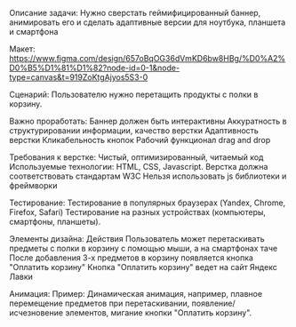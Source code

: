 Описание задачи:
Нужно сверстать геймифицированный баннер, анимировать 
его и сделать адаптивные версии для ноутбука, планшета и 
смартфона

Макет: https://www.figma.com/design/657oBqOG36dVmKD6bw8HBg/%D0%A2%D0%B5%D1%81%D1%82?node-id=0-1&node-type=canvas&t=919ZoKtgAjyos5S3-0

Сценарий: 
Пользователю нужно перетащить продукты с полки в корзину.

Важно проработать:
Баннер должен быть интерактивны
Аккуратность в структурировании информации, качество 
верстки
Адаптивность верстки
Кликабельность кнопок
Рабочий функционал drag and drop

 Требования к верстке:
 Чистый, оптимизированный, читаемый код
 Используемые технологии: HTML, CSS, Javascript.
 Верстка должна соответствовать стандартам W3C
 Нельзя использовать js библиотеки и фреймворки

Тестирование:
Тестирование в популярных браузерах (Yandex, Chrome, 
Firefox, Safari)
Тестирование на разных устройствах (компьютеры, 
смартфоны, планшеты).

Элементы дизайна:
Действия
Пользователь может перетаскивать предметы с полки в 
корзину с помощью мыши, а на смартфонах таче
После добавления 3-х предметов в корзину появляется 
кнопка "Оплатить корзину"
Кнопка "Оплатить корзину" ведет на сайт Яндекс Лавки

Анимация:
Пример: Динамическая анимация, например, плавное 
перемещение предметов при перетаскивании, появление/
исчезновение элементов, мигание кнопки "Оплатить корзину".
